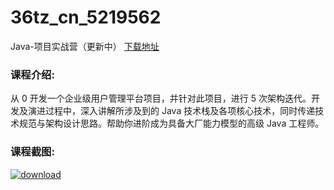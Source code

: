 # 36tz_cn_5219562
Java-项目实战营（更新中）
[下载地址](http://www.36tz.cn/article/5219562 "下载地址")
### 课程介绍:
从 0 开发一个企业级用户管理平台项目，并针对此项目，进行 5 次架构迭代。开发及演进过程中，深入讲解所涉及到的 Java 技术栈及各项核心技术，同时传递技术规范与架构设计思路。帮助你进阶成为具备大厂能力模型的高级 Java 工程师。

### 课程截图:
[![download](http://36tz.cn/muke_img/2021_04_2-55.png "下载地址")](http://www.36tz.cn "下载地址")
